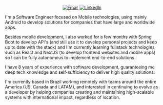 <p align="center">
	<a href="mailto:contact@luizmatias.com"><img img src="https://img.shields.io/badge/gmail-%23EA4335.svg?logo=gmail&logoColor=white" alt="Email"/></a>
	<a href="https://www.linkedin.com/in/luizmatiasdev/"><img src="https://img.shields.io/badge/linkedin-%230A66C2.svg?logo=linkedin&logoColor=white" alt="LinkedIn"/></a>
</p>

I'm a Software Engineer focused on Mobile technologies, using mainly Android to develop solutions for companies that have large and worldwide apps.

Besides mobile development, I also worked for a few months with Spring Boot to develop API's (and still use it to develop personal projects and keep up to date with the stack) and I'm currently learning fullstack technologies such as React and NextJS (to develop frontend websites and mobile apps) so I can be fully autonomous to implement end-to-end solutions.

I have 8 years of experience with software development, guaranteeing me deep tech knowledge and self-sufficiency to deliver high quality solutions.

I'm currently based in Brazil working remotely with teams around the entire America (US, Canada and LATAM), and interested in continuing to evolve as a developer by helping companies creating and maintaining high-scalable systems with international impact, regardless of location.
